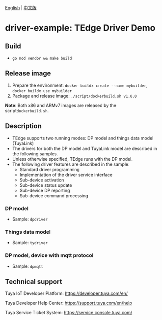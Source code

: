 [English](README.md) | [中文版](README_CN.md)
# driver-example: TEdge Driver Demo

## Build
* `go mod vendor && make build`

## Release image

1. Prepare the environment: `docker buildx create --name mybuilder`, `docker buildx use mybuilder`
2. Package and release image: `./script/dockerbuild.sh v1.0.0`

**Note**: Both x86 and ARMv7 images are released by the script`dockerbuild.sh`.

## Description
* TEdge supports two running modes: DP model and things data model (TuyaLink)
* The drivers for both the DP model and TuyaLink model are described in the following samples.
* Unless otherwise specified, TEdge runs with the DP model.
* The following driver features are described in the sample:
   - Standard driver programming
   - Implementation of the driver service interface
   - Sub-device activation
   - Sub-device status update
   - Sub-device DP reporting
   - Sub-device command processing

### DP model
* Sample: `dpdriver`

### Things data model
* Sample: `tydriver`

### DP model, device with mqtt protocol
* Sample: `dpmqtt`

## Technical support
Tuya IoT Developer Platform: https://developer.tuya.com/en/

Tuya Developer Help Center: https://support.tuya.com/en/help

Tuya Service Ticket System: https://service.console.tuya.com/